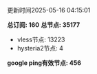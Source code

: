 更新时间2025-05-16 04:15:01

**总订阅: 160**
**总节点: 35177**
- vless节点: 13223
- hysteria2节点: 4

**google ping有效节点: 456**
